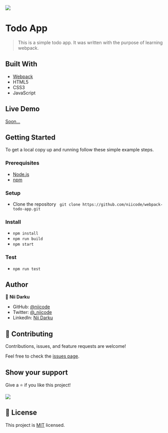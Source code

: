 ![](https://img.shields.io/badge/TodoApp-v1.0.0-blue.svg)

# Todo App

> This is a simple todo app. It was written with the purpose of learning webpack.


## Built With

- [Webpack](https://webpack.js.org/)
- HTML5
- CSS3
- JavaScript

## Live Demo

[Soon...](soon...)


## Getting Started

To get a local copy up and running follow these simple example steps.

### Prerequisites
- [Node.js](https://nodejs.org/)
- [npm](https://www.npmjs.com/)

### Setup
- Clone the repository ` git clone https://github.com/niicode/webpack-todo-app.git`

### Install
- `npm install`
- `npm run build`
- `npm start`

### Test
- `npm run test`

## Author

👤 **Nii Darku**

- GitHub: [@niicode](https://github.com/_niicode)
- Twitter: [@_niicode](https://twitter.com/_niicode)
- LinkedIn: [Nii Darku](https://linkedin.com/nii-darku-dodoo-082018148/)

## 🤝 Contributing

Contributions, issues, and feature requests are welcome!

Feel free to check the [issues page](../../issues/).

## Show your support

Give a ⭐️ if you like this project!
    
![](https://img.shields.io/badge/stars-0.0.1-brightgreen.svg)

## 📝 License

This project is [MIT](./LICENSE) licensed.
